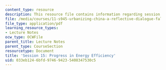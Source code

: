 ```yaml
---
content_type: resource
description: This resource file contains information regarding session 15.
file: /media/courses/11-s945-urbanizing-china-a-reflective-dialogue-fall-2013/033eb1246bfd974694235408347530c5_MIT11_S945F13_Session15.pdf
file_type: application/pdf
learning_resource_types:
- Lecture Notes
ocw_type: OCWFile
parent_title: Lecture Notes
parent_type: CourseSection
resourcetype: Document
title: 'Session 15: Progress in Energy Efficiency'
uid: 033eb124-6bfd-9746-9423-5408347530c5
---
```

